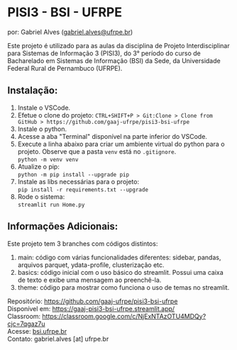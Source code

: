 # PISI3 - BSI - UFRPE
por: Gabriel Alves (gabriel.alves@ufrpe.br)

Este projeto é utilizado para as aulas da disciplina de Projeto Interdisciplinar para Sistemas de Informação 3 (PISI3), do 3° período do curso de Bacharelado em Sistemas de Informação (BSI) da Sede, da Universidade Federal Rural de Pernambuco (UFRPE).

## Instalação:
<ol>
  <li>Instale o VSCode.</li>

  <li>Efetue o clone do projeto: <code>CTRL+SHIFT+P > Git:Clone > Clone from GitHub > https://github.com/gaaj-ufrpe/pisi3-bsi-ufrpe</code></li>

  <li>Instale o python.</li>
  
  <li>Acesse a aba "Terminal" disponível na parte inferior do VSCode.</li>

  <li>Execute a linha abaixo para criar um ambiente virtual do python para o projeto. Observe que a pasta <code>venv</code> está no <code>.gitignore</code>.<br>
    <code>python -m venv venv</code>
  </li>

  <li>Atualize o pip:<br>
    <code>python -m pip install --upgrade pip</code>
  </li>

  <li>Instale as libs necessárias para o projeto:<br>
    <code>pip install -r requirements.txt --upgrade</code>
  </li>

  <li>Rode o sistema:<br>
    <code>streamlit run Home.py</code>
  </li>
</ol>

## Informações Adicionais:

Este projeto tem 3 branches com códigos distintos:
<ol>
  <li>main: código com várias funcionalidades diferentes: sidebar, pandas, arquivos parquet, ydata-profile, clusterização etc.</li>
  <li>basics: código inicial com o uso básico do streamlit. Possui uma caixa de texto e exibe uma mensagem ao preenchê-la.</li>
  <li>theme: código para mostrar como funciona o uso de temas no streamlit.</li>
</ol>

Repositório: https://github.com/gaaj-ufrpe/pisi3-bsi-ufrpe<br>
Disponível em: https://gaaj-pisi3-bsi-ufrpe.streamlit.app/<br>
Classroom: <a href="https://classroom.google.com/c/NjExNTAzOTU4MDQy?cjc=7qgaz7u">https://classroom.google.com/c/NjExNTAzOTU4MDQy?cjc=7qgaz7u</a><br>
Acesse: <a href="bsi.ufrpe.br">bsi.ufrpe.br</a><br>
Contato: gabriel.alves [at] ufrpe.br<br>